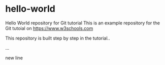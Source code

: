 # hello-world
Hello World repository for Git tutorial
This is an example repository for the Git tutoial on https://www.w3schools.com

This repository is built step by step in the tutorial..

...

new line
